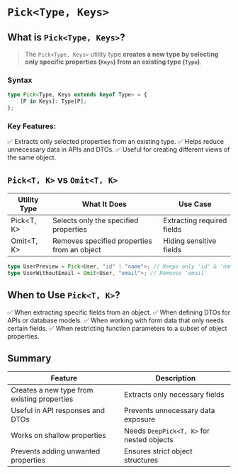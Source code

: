 # `Pick<Type, Keys>`

## What is `Pick<Type, Keys>`?

> The `Pick<Type, Keys>` utility type **creates a new type by selecting only specific properties (`Keys`) from an existing type (`Type`)**.

### Syntax

```typescript
type Pick<Type, Keys extends keyof Type> = {
    [P in Keys]: Type[P];
};

```

### Key Features:

✅ Extracts only selected properties from an existing type.
✅ Helps reduce unnecessary data in APIs and DTOs.
✅ Useful for creating different views of the same object.


## `Pick<T, K>` vs `Omit<T, K>`

| Utility Type | What It Does                        | Use Case                  |
|--------------|-------------------------------------|---------------------------|
| Pick<T, K>   | Selects only the specified properties | Extracting required fields |
| Omit<T, K>   | Removes specified properties from an object | Hiding sensitive fields    |


```typescript
type UserPreview = Pick<User, "id" | "name">; // Keeps only 'id' & 'name'
type UserWithoutEmail = Omit<User, "email">; // Removes 'email'
```


## When to Use `Pick<T, K>`?

✅ When extracting specific fields from an object.
✅ When defining DTOs for APIs or database models.
✅ When working with form data that only needs certain fields.
✅ When restricting function parameters to a subset of object properties.


## Summary

| Feature | Description |
| ------- | ----------- |
| Creates a new type from existing properties | Extracts only necessary fields |
| Useful in API responses and DTOs | Prevents unnecessary data exposure |
| Works on shallow properties | Needs `DeepPick<T, K>` for nested objects |
| Prevents adding unwanted properties | Ensures strict object structures |
